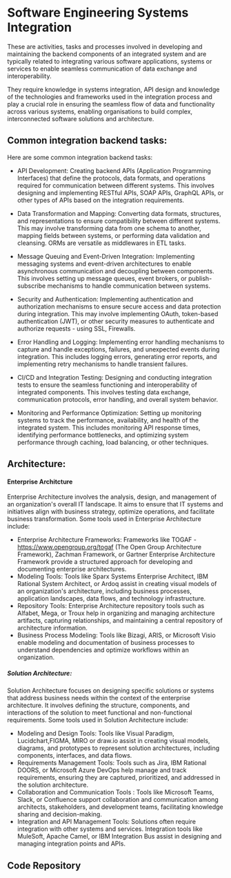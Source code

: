# Software Engineering Systems  Integration

These are activities, tasks and processes involved in developing and maintaining the backend components of an integrated system and are typically related to integrating various software applications, systems or services to enable seamless communication of data exchange and interoperability. 

They require knowledge in systems integration, API design and knowledge of the technologies and frameworks used in the integration process and play a crucial role in ensuring the seamless flow of data and functionality across various systems, enabling organisations to build complex, interconnected software solutions and architecture.
 
## Common integration backend tasks: 
Here are some common integration backend tasks: 
  
- API Development: 
Creating backend APIs (Application Programming Interfaces) that define the protocols, data formats, and operations required for communication between different systems. This involves designing and implementing RESTful APIs, SOAP APIs, GraphQL APIs, or other types of APIs based on the integration requirements. 

-  Data Transformation and Mapping:
Converting data formats, structures, and representations to ensure compatibility between different systems. This may involve transforming data from one schema to another, mapping fields between systems, or performing data validation and cleansing. ORMs are versatile as middlewares in ETL tasks.

- Message Queuing and Event-Driven Integration: 
Implementing messaging systems and event-driven architectures to enable asynchronous communication and decoupling between components. This involves setting up message queues, event brokers, or publish-subscribe mechanisms to handle communication between systems.

- Security and Authentication: 
Implementing authentication and authorization mechanisms to ensure secure access and data protection during integration. This may involve implementing OAuth, token-based authentication (JWT), or other security measures to authenticate and authorize requests - using SSL, Firewalls.

- Error Handling and Logging: 
Implementing error handling mechanisms to capture and handle exceptions, failures, and unexpected events during integration. This includes logging errors, generating error reports, and implementing retry mechanisms to handle transient failures.

- CI/CD and Integration Testing: 
Designing and conducting integration tests to ensure the seamless functioning and interoperability of integrated components. This involves testing data exchange, communication protocols, error handling, and overall system behavior.

- Monitoring and Performance Optimization: 
Setting up monitoring systems to track the performance, availability, and health of the integrated system. This includes monitoring API response times, identifying performance bottlenecks, and optimizing system performance through caching, load balancing, or other techniques.


## Architecture:

#### Enterprise Architcture
Enterprise Architecture involves the analysis, design, and management of an organization's overall IT landscape. It aims to ensure that IT systems and initiatives align with business strategy, optimize operations, and facilitate business transformation. Some tools used in Enterprise Architecture include:

- Enterprise Architecture Frameworks: Frameworks like TOGAF - https://www.opengroup.org/togaf (The Open Group Architecture Framework), Zachman Framework, or Gartner Enterprise Architecture Framework provide a structured approach for developing and documenting enterprise architectures.
- Modeling Tools: Tools like Sparx Systems Enterprise Architect, IBM Rational System Architect, or Ardoq assist in creating visual models of an organization's architecture, including business processes, application landscapes, data flows, and technology infrastructure.
- Repository Tools: Enterprise Architecture repository tools such as Alfabet, Mega, or Troux help in organizing and managing architecture artifacts, capturing relationships, and maintaining a central repository of architecture information.
- Business Process Modeling: Tools like Bizagi, ARIS, or Microsoft Visio enable modeling and documentation of business processes to understand dependencies and optimize workflows within an organization. 

##### Solution Architecture:
Solution Architecture focuses on designing specific solutions or systems that address business needs within the context of the enterprise architecture. It involves defining the structure, components, and interactions of the solution to meet functional and non-functional requirements. Some tools used in Solution Architecture include:
- Modeling and Design Tools: Tools like Visual Paradigm, Lucidchart,FIGMA, MIRO or draw.io assist in creating visual models, diagrams, and prototypes to represent solution architectures, including components, interfaces, and data flows.
- Requirements Management Tools: Tools such as Jira, IBM Rational DOORS, or Microsoft Azure DevOps help manage and track requirements, ensuring they are captured, prioritized, and addressed in the solution architecture.
- Collaboration and Communication Tools : Tools like Microsoft Teams, Slack, or Confluence support collaboration and communication among architects, stakeholders, and development teams, facilitating knowledge sharing and decision-making.
- Integration and API Management Tools: Solutions often require integration with other systems and services. Integration tools like MuleSoft, Apache Camel, or IBM Integration Bus assist in designing and managing integration points and APIs.

## Code Repository


